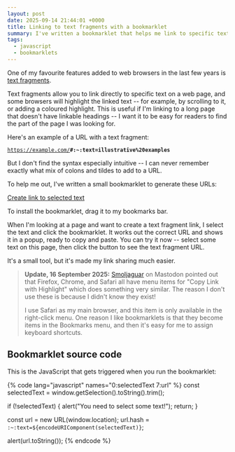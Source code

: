 ```yaml
---
layout: post
date: 2025-09-14 21:44:01 +0000
title: Linking to text fragments with a bookmarklet
summary: I've written a bookmarklet that helps me link to specific text on a web page.
tags:
  - javascript
  - bookmarklets
---
```

One of my favourite features added to web browsers in the last few years is [text fragments].

Text fragments allow you to link directly to specific text on a web page, and some browsers will highlight the linked text -- for example, by scrolling to it, or adding a coloured highlight.
This is useful if I'm linking to a long page that doesn't have linkable headings -- I want it to be easy for readers to find the part of the page I was looking for.

Here's an example of a URL with a text fragment:

<a href="https://example.com/#:~:text=illustrative%20examples"><code>https://example.com/<strong>#:~:text=illustrative%20examples</strong></code></a>

But I don't find the syntax especially intuitive -- I can never remember exactly what mix of colons and tildes to add to a URL.

To help me out, I've written a small bookmarklet to generate these URLs:

<style type="x-text/scss">
  @use "components/bookmarklets";
</style>

<a class="bookmarklet" href="javascript:(function()%7Bconst%20selectedText%20%3D%20window.getSelection().toString().trim()%3B%0A%0Aif%20(!selectedText)%20%7B%0A%20%20alert(%22You%20need%20to%20select%20some%20text!%22)%3B%0A%20%20return%3B%0A%7D%0A%0Aconst%20url%20%3D%20new%20URL(window.location)%3B%0Aurl.hash%20%3D%20%60%3A~%3Atext%3D%24%7BencodeURIComponent(selectedText)%7D%60%3B%0A%0Aalert(url.toString())%3B%7D)()%3B">Create link to selected text</a>

To install the bookmarklet, drag it to my bookmarks bar.

When I'm looking at a page and want to create a text fragment link, I select the text and click the bookmarklet.
It works out the correct URL and shows it in a popup, ready to copy and paste.
You can try it now -- select some text on this page, then click the button to see the text fragment URL.

It's a small tool, but it's made my link sharing much easier.

[text fragments]: https://developer.mozilla.org/en-US/docs/Web/URI/Reference/Fragment/Text_fragments

> **Update, 16 September 2025:** [Smoljaguar](https://spacey.space/@Smoljaguar/115207596961573171) on Mastodon pointed out that Firefox, Chrome, and Safari all have menu items for "Copy Link with Highlight" which does something very similar.
> The reason I don't use these is because I didn't know they exist!
>
> I use Safari as my main browser, and this item is only available in the right-click menu.
> One reason I like bookmarklets is that they become items in the Bookmarks menu, and then it's easy for me to assign keyboard shortcuts.

## Bookmarklet source code

This is the JavaScript that gets triggered when you run the bookmarklet:

{% code lang="javascript" names="0:selectedText 7:url" %}
const selectedText = window.getSelection().toString().trim();

if (!selectedText) {
  alert("You need to select some text!");
  return;
}

const url = new URL(window.location);
url.hash = `:~:text=${encodeURIComponent(selectedText)}`;

alert(url.toString());
{% endcode %}
